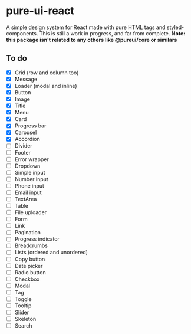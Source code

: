 # pure-ui-react

A simple design system for React made with pure HTML tags and styled-components. This is still a work in progress, and far from complete.
**Note: this package isn't related to any others like @pureui/core or similars**

## To do

- [X] Grid (row and column too)
- [x] Message
- [X] Loader (modal and inline)
- [X] Button
- [X] Image
- [x] Title
- [X] Menu
- [X] Card
- [X] Progress bar
- [X] Carousel
- [X] Accordion
- [ ] Divider
- [ ] Footer
- [ ] Error wrapper
- [ ] Dropdown
- [ ] Simple input
- [ ] Number input
- [ ] Phone input
- [ ] Email input
- [ ] TextArea
- [ ] Table
- [ ] File uploader
- [ ] Form
- [ ] Link
- [ ] Pagination
- [ ] Progress indicator
- [ ] Breadcrumbs
- [ ] Lists (ordered and unordered)
- [ ] Copy button
- [ ] Date picker
- [ ] Radio button
- [ ] Checkbox
- [ ] Modal
- [ ] Tag
- [ ] Toggle
- [ ] Tooltip
- [ ] Slider
- [ ] Skeleton
- [ ] Search